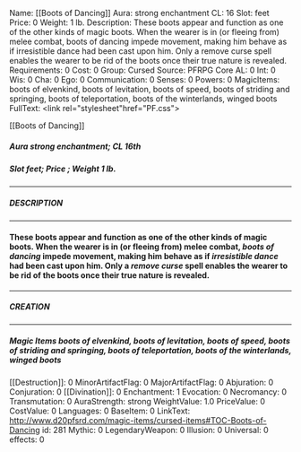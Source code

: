 Name: [[Boots of Dancing]]
Aura: strong enchantment
CL: 16
Slot: feet
Price: 0
Weight: 1 lb.
Description: These boots appear and function as one of the other kinds of magic boots. When the wearer is in (or fleeing from) melee combat, boots of dancing impede movement, making him behave as if irresistible dance had been cast upon him. Only a remove curse spell enables the wearer to be rid of the boots once their true nature is revealed.
Requirements: 0
Cost: 0
Group: Cursed
Source: PFRPG Core
AL: 0
Int: 0
Wis: 0
Cha: 0
Ego: 0
Communication: 0
Senses: 0
Powers: 0
MagicItems: boots of elvenkind, boots of levitation, boots of speed, boots of striding and springing, boots of teleportation, boots of the winterlands, winged boots
FullText: <link rel="stylesheet"href="PF.css"><div class="heading"><p class="alignleft">[[Boots of Dancing]]</p><div style="clear: both;"></div></div><div><h5><b>Aura </b>strong enchantment; <b>CL </b>16th</h5><h5><b>Slot </b>feet; <b>Price </b>; <b>Weight </b>1 lb.</h5></div><hr/><div><h5><b>DESCRIPTION</b></h5></div><hr/><div><h4><p>These boots appear and function as one of the other kinds of magic boots. When the wearer is in (or fleeing from) melee combat, <i>boots of dancing</i> impede movement, making him behave as if <i>irresistible dance</i> had been cast upon him. Only a <i>remove curse</i> spell enables the wearer to be rid of the boots once their true nature is revealed.</p></h4></div><hr/><div><h5><b>CREATION</b></h5></div><hr/><div><h5><b>Magic Items </b><i>boots of elvenkind, boots of levitation, boots of speed, boots of striding and springing, boots of teleportation, boots of the winterlands, winged boots</i></h5></div>
[[Destruction]]: 0
MinorArtifactFlag: 0
MajorArtifactFlag: 0
Abjuration: 0
Conjuration: 0
[[Divination]]: 0
Enchantment: 1
Evocation: 0
Necromancy: 0
Transmutation: 0
AuraStrength: strong
WeightValue: 1.0
PriceValue: 0
CostValue: 0
Languages: 0
BaseItem: 0
LinkText: http://www.d20pfsrd.com/magic-items/cursed-items#TOC-Boots-of-Dancing
id: 281
Mythic: 0
LegendaryWeapon: 0
Illusion: 0
Universal: 0
effects: 0
